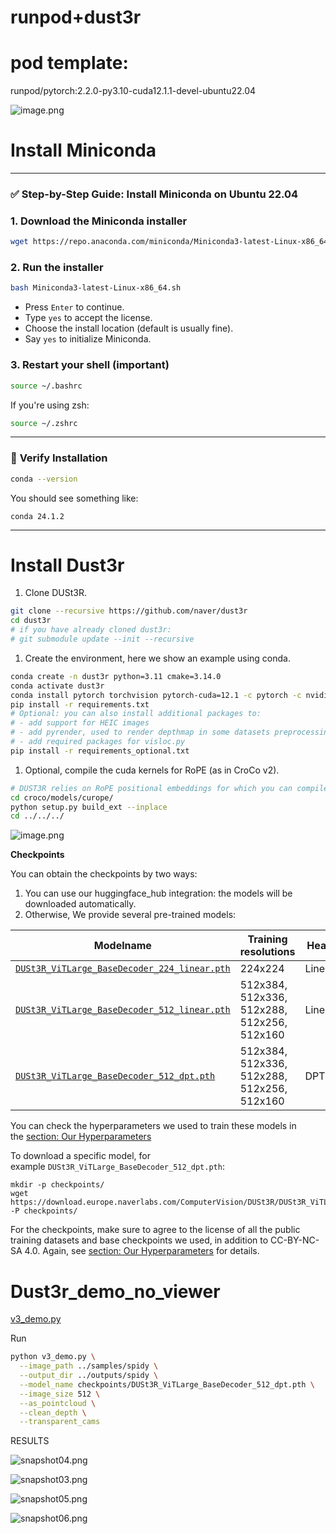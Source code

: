 # runpod+dust3r

# pod template:

runpod/pytorch:2.2.0-py3.10-cuda12.1.1-devel-ubuntu22.04

![image.png](images/runpod+dust3r%201d371bdab3cf800998a4f1f3170203ac/image.png)

# Install Miniconda

---

### ✅ **Step-by-Step Guide: Install Miniconda on Ubuntu 22.04**

### 1. **Download the Miniconda installer**

```bash
wget https://repo.anaconda.com/miniconda/Miniconda3-latest-Linux-x86_64.sh

```

### 2. **Run the installer**

```bash
bash Miniconda3-latest-Linux-x86_64.sh

```

- Press `Enter` to continue.
- Type `yes` to accept the license.
- Choose the install location (default is usually fine).
- Say `yes` to initialize Miniconda.

### 3. **Restart your shell (important)**

```bash
source ~/.bashrc

```

If you're using zsh:

```bash
source ~/.zshrc

```

---

### 🎉 **Verify Installation**

```bash
conda --version

```

You should see something like:

```
conda 24.1.2

```

---

# Install Dust3r

1. Clone DUSt3R.

```bash
git clone --recursive https://github.com/naver/dust3r
cd dust3r
# if you have already cloned dust3r:
# git submodule update --init --recursive
```

1. Create the environment, here we show an example using conda.

```bash
conda create -n dust3r python=3.11 cmake=3.14.0
conda activate dust3r
conda install pytorch torchvision pytorch-cuda=12.1 -c pytorch -c nvidia  # use the correct version of cuda for your system
pip install -r requirements.txt
# Optional: you can also install additional packages to:
# - add support for HEIC images
# - add pyrender, used to render depthmap in some datasets preprocessing
# - add required packages for visloc.py
pip install -r requirements_optional.txt
```

1. Optional, compile the cuda kernels for RoPE (as in CroCo v2).

```bash
# DUST3R relies on RoPE positional embeddings for which you can compile some cuda kernels for faster runtime.
cd croco/models/curope/
python setup.py build_ext --inplace
cd ../../../
```

![image.png](images/runpod+dust3r%201d371bdab3cf800998a4f1f3170203ac/image%201.png)

**Checkpoints**

You can obtain the checkpoints by two ways:

1. You can use our huggingface_hub integration: the models will be downloaded automatically.
2. Otherwise, We provide several pre-trained models:

| Modelname | Training resolutions | Head | Encoder | Decoder |
| --- | --- | --- | --- | --- |
| [`DUSt3R_ViTLarge_BaseDecoder_224_linear.pth`](https://download.europe.naverlabs.com/ComputerVision/DUSt3R/DUSt3R_ViTLarge_BaseDecoder_224_linear.pth) | 224x224 | Linear | ViT-L | ViT-B |
| [`DUSt3R_ViTLarge_BaseDecoder_512_linear.pth`](https://download.europe.naverlabs.com/ComputerVision/DUSt3R/DUSt3R_ViTLarge_BaseDecoder_512_linear.pth) | 512x384, 512x336, 512x288, 512x256, 512x160 | Linear | ViT-L | ViT-B |
| [`DUSt3R_ViTLarge_BaseDecoder_512_dpt.pth`](https://download.europe.naverlabs.com/ComputerVision/DUSt3R/DUSt3R_ViTLarge_BaseDecoder_512_dpt.pth) | 512x384, 512x336, 512x288, 512x256, 512x160 | DPT | ViT-L | ViT-B |

You can check the hyperparameters we used to train these models in the [section: Our Hyperparameters](https://github.com/naver/dust3r#our-hyperparameters)

To download a specific model, for example `DUSt3R_ViTLarge_BaseDecoder_512_dpt.pth`:

```
mkdir -p checkpoints/
wget https://download.europe.naverlabs.com/ComputerVision/DUSt3R/DUSt3R_ViTLarge_BaseDecoder_512_dpt.pth -P checkpoints/
```

For the checkpoints, make sure to agree to the license of all the public training datasets and base checkpoints we used, in addition to CC-BY-NC-SA 4.0. Again, see [section: Our Hyperparameters](https://github.com/naver/dust3r#our-hyperparameters) for details.

# Dust3r_demo_no_viewer

[v3_demo.py](dust3r_demo_nogradio.py)

Run

```bash
python v3_demo.py \
  --image_path ../samples/spidy \
  --output_dir ../outputs/spidy \
  --model_name checkpoints/DUSt3R_ViTLarge_BaseDecoder_512_dpt.pth \
  --image_size 512 \
  --as_pointcloud \
  --clean_depth \
  --transparent_cams

```

RESULTS

![snapshot04.png](images/runpod+dust3r%201d371bdab3cf800998a4f1f3170203ac/snapshot04.png)

![snapshot03.png](images/runpod+dust3r%201d371bdab3cf800998a4f1f3170203ac/snapshot03.png)

![snapshot05.png](images/runpod+dust3r%201d371bdab3cf800998a4f1f3170203ac/snapshot05.png)

![snapshot06.png](images/runpod+dust3r%201d371bdab3cf800998a4f1f3170203ac/snapshot06.png)
